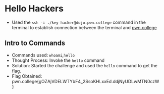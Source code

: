 # Hello Hackers  
- Used the `ssh -i ./key hacker@dojo.pwn.college` command in the terminal to establish connection between the terminal and [pwn.college](https://pwn.college/)

## Intro to Commands
- Commands used: `whoami`,`hello`
- Thought Process: Invoke the `hello` command  
- Solution: Started the challenge and used the `hello` command to get the flag.  
- Flag Obtained: pwn.college{gOZAjVDELWTYbF4_2SsoKHLxxEd.ddjNyUDLwMTN0czW}

